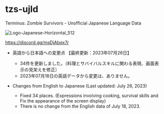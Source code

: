 # tzs-ujld
Terminus: Zombie Survivors - Unofficial Japanese Language Data

![Logo-Japanese-Horizontal_512](https://github.com/ststkuc-work/tzs-ujld/assets/136874759/94cc03c6-7e15-4fd3-8378-c5b2c0ef4d0b)

https://discord.gg/msDjAbqx7r

 - 英語から日本語への変更点 【最終更新：2023年07月26日】
   - 34件を更新しました。（料理とサバイバルスキルに関わる表現、画面表示の見栄えを修正）
   - 2023年07月18日の英語データから変更は、ありません。

 - Changes from English to Japanese (Last updated: July 26, 2023)
   - Fixed 34 places. (Expressions involving cooking, survival skills and Fix the appearance of the screen display)
   - There is no change from the English data of July 18, 2023.
